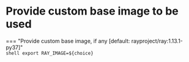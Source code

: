 # Provide custom base image to be used
<!-- this will override the default ray image choice in ml/ray/run -->
=== "Provide custom base image, if any [default: rayproject/ray:1.13.1-py37]"    
    ```shell
    export RAY_IMAGE=${choice}
    ```

